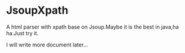 JsoupXpath
==========

A html parser with xpath base on Jsoup.Maybe it is the best in java,ha ha.Just try it.

I will write more document later...
